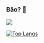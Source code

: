 ### Bão? 🤠

<a href="https://github.com/anuraghazra/github-readme-stats">
  <img align="center" src="https://github-readme-stats.vercel.app/api/pin/?username=tuliothegreat&repo=github-readme-stats" />
  
[![Top Langs](https://github-readme-stats.vercel.app/api/top-langs/?username=tuliothegreat&layout=compact)](https://github.com/anuraghazra/github-readme-stats)
